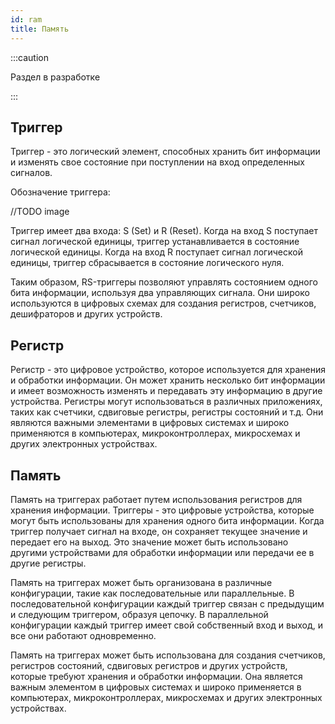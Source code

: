 ```yaml
---
id: ram
title: Память
---
```


:::caution

Раздел в разработке

:::

## Триггер

Триггер - это логический элемент, способных хранить бит информации и изменять свое состояние при поступлении на вход определенных сигналов.

Обозначение триггера:

//TODO image

Триггер имеет два входа: S (Set) и R (Reset). Когда на вход S поступает сигнал логической единицы, триггер устанавливается в состояние логической единицы. Когда на вход R поступает сигнал логической единицы, триггер сбрасывается в состояние логического нуля.

Таким образом, RS-триггеры позволяют управлять состоянием одного бита информации, используя два управляющих сигнала. Они широко используются в цифровых схемах для создания регистров, счетчиков, дешифраторов и других устройств.

## Регистр

Регистр - это цифровое устройство, которое используется для хранения и обработки информации. Он может хранить несколько бит информации и имеет возможность изменять и передавать эту информацию в другие устройства. Регистры могут использоваться в различных приложениях, таких как счетчики, сдвиговые регистры, регистры состояний и т.д. Они являются важными элементами в цифровых системах и широко применяются в компьютерах, микроконтроллерах, микросхемах и других электронных устройствах.


## Память

Память на триггерах работает путем использования регистров для хранения информации. Триггеры - это цифровые устройства, которые могут быть использованы для хранения одного бита информации. Когда триггер получает сигнал на входе, он сохраняет текущее значение и передает его на выход. Это значение может быть использовано другими устройствами для обработки информации или передачи ее в другие регистры.

Память на триггерах может быть организована в различные конфигурации, такие как последовательные или параллельные. В последовательной конфигурации каждый триггер связан с предыдущим и следующим триггером, образуя цепочку. В параллельной конфигурации каждый триггер имеет свой собственный вход и выход, и все они работают одновременно.

Память на триггерах может быть использована для создания счетчиков, регистров состояний, сдвиговых регистров и других устройств, которые требуют хранения и обработки информации. Она является важным элементом в цифровых системах и широко применяется в компьютерах, микроконтроллерах, микросхемах и других электронных устройствах.